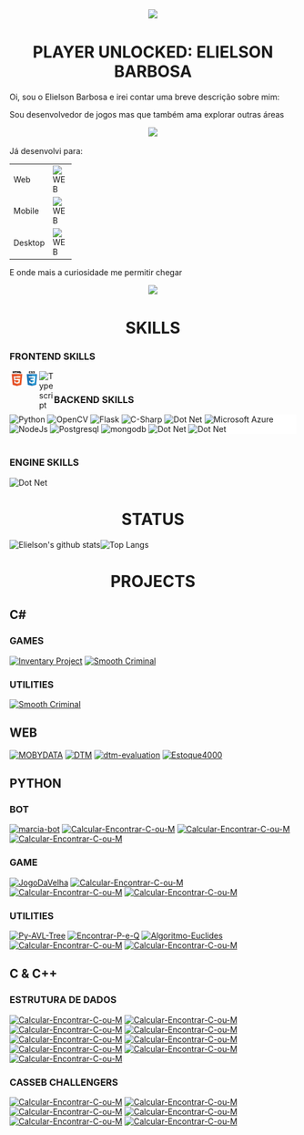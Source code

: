 <div align="center">
<img src="https://media3.giphy.com/media/YWUpVw86AtIbe/giphy.gif" width="102px;"/> 



# PLAYER UNLOCKED: ELIELSON BARBOSA 

</div>
Oi, sou o Elielson Barbosa e irei contar uma breve descrição sobre mim:

Sou desenvolvedor de jogos mas que também ama explorar outras áreas 

<div align="center">

<img src="https://media1.tenor.com/images/b4152b460f90dfe11492214c55f024ef/tenor.gif?itemid=5442088" width="122px"/>

</div>

Já desenvolvi para:

<table border="0">
	<tr>
		<td>
			Web
		</td>
		<td>
			<img align="left" alt="WEB" width="26px" src="https://img2.gratispng.com/20180706/bcw/kisspng-web-development-logo-clip-art-joomla-icon-5b3fa921d25041.4362954515308987218615.jpg" /> 
		</td>
	</tr>
	<tr>
		<td>
			Mobile 
		</td>
		<td>
			<img align="left" alt="WEB" width="26px" src="https://www.freepnglogos.com/uploads/mobile-circle-logo-png-30.png" /> 
		</td>
	</tr>
	<tr>
		<td>
			Desktop
		</td>
		<td>
			<img align="left" alt="WEB" width="26px" src="https://thumbs.dreamstime.com/b/%C3%ADcone-para-seu-projeto-do-site-logotipo-vetor-computador-de-secret%C3%A1ria-app-ui-ilustra-o-151573142.jpg" /> 
		</td>
	</tr>
</table>

E onde mais a curiosidade me permitir chegar 

<div align="center">
<img src="https://64.media.tumblr.com/9250c0c60d7d7974053876ca50410e44/tumblr_mfr6dto4j21s0qwlko1_500.gif" width="148px"/>
</div>

<div align="center">

# SKILLS

</div>

### FRONTEND SKILLS

<div>
	<img align="left" alt="HTML5" width="26px" src="https://raw.githubusercontent.com/github/explore/80688e429a7d4ef2fca1e82350fe8e3517d3494d/topics/html/html.png" />
	<img align="left" alt="CSS3" width="26px" src="https://raw.githubusercontent.com/github/explore/80688e429a7d4ef2fca1e82350fe8e3517d3494d/topics/css/css.png" />
	<img align="left" alt="Typescript" width="26px" src="https://upload.wikimedia.org/wikipedia/commons/thumb/9/99/Unofficial_JavaScript_logo_2.svg/1024px-Unofficial_JavaScript_logo_2.svg.png"/>
</div>
<br>

### BACKEND SKILLS

<div style="background-color: white;">
	<img alt="Python" width="32px" src="https://www.vectorlogo.zone/logos/python/python-vertical.svg"/>
	<img alt="OpenCV" width="72px" src="https://www.vectorlogo.zone/logos/opencv/opencv-ar21.svg"/>
	<img alt="Flask" width="64px" src="https://www.vectorlogo.zone/logos/pocoo_flask/pocoo_flask-ar21.svg"/>
	<img alt="C-Sharp" width="26px" src="https://seeklogo.com/images/C/c-sharp-c-logo-02F17714BA-seeklogo.com.png"/>
	<img alt="Dot Net" width="38px" src="https://www.vectorlogo.zone/logos/dotnet/dotnet-vertical.svg"/>
	<img alt="Microsoft Azure" width="82px" src="https://www.vectorlogo.zone/logos/microsoft_azure/microsoft_azure-ar21.svg"/>
	<img alt="NodeJs" width="64px" src="https://upload.wikimedia.org/wikipedia/commons/thumb/d/d9/Node.js_logo.svg/1200px-Node.js_logo.svg.png"/>
	<img alt="Postgresql" width="56px" src="https://cpl.thalesgroup.com/sites/default/files/content/paragraphs/intro/2020-03/postgresql-logo.png"/>
	<img alt="mongodb" width="98px" src="https://www.vectorlogo.zone/logos/mongodb/mongodb-ar21.svg"/>
	<img alt="Dot Net" width="98px" src="https://www.vectorlogo.zone/logos/regexplanet/regexplanet-ar21.svg"/>
	<img align="" alt="Dot Net" width="98px" src="https://www.vectorlogo.zone/logos/socketio/socketio-ar21.svg"/>
</div>
<br>

### ENGINE SKILLS

<img alt="Dot Net" width="100px" src="https://www.vectorlogo.zone/logos/unity3d/unity3d-ar21.svg"/>

<br>

<div align="center">

# STATUS

</div>

![Elielson's github stats](https://github-readme-stats.vercel.app/api?username=Elielson68&bg_color=30,e96443,904e95&text_color=fff&count_private=true&show_icons=true&line_height=40&icon_color=fff&title_color=fff&hide_border=true)![Top Langs](https://github-readme-stats.vercel.app/api/top-langs/?username=Elielson68&bg_color=30,e96443,904e95&text_color=fff&count_private=false&icon_color=fff&title_color=fff&hide_border=true)

<div align="center">

# PROJECTS

</div>

## C#

 ### GAMES

[![Inventary Project](https://github-readme-stats.vercel.app/api/pin/?username=Elielson68&repo=InventarioProject&bg_color=30,e96443,904e95&text_color=fff&count_private=true&show_icons=true&line_height=40&icon_color=fff&title_color=fff&hide_border=true)](https://github.com/Elielson68/InventarioProject)
[![Smooth Criminal](https://github-readme-stats.vercel.app/api/pin/?username=Elielson68&repo=Smooth-Criminal&bg_color=30,e96443,904e95&text_color=fff&count_private=true&show_icons=true&line_height=40&icon_color=fff&title_color=fff&hide_border=true)](https://github.com/Elielson68/Smooth-Criminal)

### UTILITIES

[![Smooth Criminal](https://github-readme-stats.vercel.app/api/pin/?username=Elielson68&repo=TextColor&bg_color=30,e96443,904e95&text_color=fff&count_private=true&show_icons=true&line_height=40&icon_color=fff&title_color=fff&hide_border=true)](https://github.com/Elielson68/TextColor)

## WEB

[![MOBYDATA](https://github-readme-stats.vercel.app/api/pin/?username=rnanc&repo=MOBYDATA&bg_color=30,e96443,904e95&text_color=fff&count_private=true&show_icons=true&line_height=40&icon_color=fff&title_color=fff&hide_border=true)](https://github.com/rnanc/MOBYDATA)
[![DTM](https://github-readme-stats.vercel.app/api/pin/?username=Elielson68&repo=DTM&bg_color=30,e96443,904e95&text_color=fff&count_private=true&show_icons=true&line_height=40&icon_color=fff&title_color=fff&hide_border=true)](https://github.com/Elielson68/DTM)
[![dtm-evaluation](https://github-readme-stats.vercel.app/api/pin/?username=rnanc&repo=dtm-evaluation&bg_color=30,e96443,904e95&text_color=fff&count_private=true&show_icons=true&line_height=40&icon_color=fff&title_color=fff&hide_border=true)](https://github.com/rnanc/dtm-evaluation)
[![Estoque4000](https://github-readme-stats.vercel.app/api/pin/?username=olucasfreitas&repo=Estoque4000&bg_color=30,e96443,904e95&text_color=fff&count_private=true&show_icons=true&line_height=40&icon_color=fff&title_color=fff&hide_border=true)](https://github.com/olucasfreitas/Estoque4000)


## PYTHON

 ### BOT
 
[![marcia-bot](https://github-readme-stats.vercel.app/api/pin/?username=marciaBot&repo=marcia-bot&bg_color=30,e96443,904e95&text_color=fff&count_private=true&show_icons=true&line_height=40&icon_color=fff&title_color=fff&hide_border=true)](https://github.com/marciaBot/marcia-bot)
[![Calcular-Encontrar-C-ou-M](https://github-readme-stats.vercel.app/api/pin/?username=Elielson68&repo=BotWhatsapp&bg_color=30,e96443,904e95&text_color=fff&count_private=true&show_icons=true&line_height=40&icon_color=fff&title_color=fff&hide_border=true)](https://github.com/Elielson68/BotWhatsapp)
[![Calcular-Encontrar-C-ou-M](https://github-readme-stats.vercel.app/api/pin/?username=Elielson68&repo=BotDiscordGameLab&bg_color=30,e96443,904e95&text_color=fff&count_private=true&show_icons=true&line_height=40&icon_color=fff&title_color=fff&hide_border=true)](https://github.com/Elielson68/BotDiscordGameLab)
[![Calcular-Encontrar-C-ou-M](https://github-readme-stats.vercel.app/api/pin/?username=Elielson68&repo=BotWhatsapp-DownloadManga&bg_color=30,e96443,904e95&text_color=fff&count_private=true&show_icons=true&line_height=40&icon_color=fff&title_color=fff&hide_border=true)](https://github.com/Elielson68/BotWhatsapp-DownloadManga)

### GAME

[![JogoDaVelha](https://github-readme-stats.vercel.app/api/pin/?username=Elielson68&repo=JogoDaVelha&bg_color=30,e96443,904e95&text_color=fff&count_private=true&show_icons=true&line_height=40&icon_color=fff&title_color=fff&hide_border=true)](https://github.com/Elielson68/JogoDaVelha)
[![Calcular-Encontrar-C-ou-M](https://github-readme-stats.vercel.app/api/pin/?username=Elielson68&repo=BauMagicoGame&bg_color=30,e96443,904e95&text_color=fff&count_private=true&show_icons=true&line_height=40&icon_color=fff&title_color=fff&hide_border=true)](https://github.com/Elielson68/BauMagicoGame)
[![Calcular-Encontrar-C-ou-M](https://github-readme-stats.vercel.app/api/pin/?username=Elielson68&repo=TabuleiroGame&bg_color=30,e96443,904e95&text_color=fff&count_private=true&show_icons=true&line_height=40&icon_color=fff&title_color=fff&hide_border=true)](https://github.com/Elielson68/TabuleiroGame)
[![Calcular-Encontrar-C-ou-M](https://github-readme-stats.vercel.app/api/pin/?username=Elielson68&repo=BatataQuenteGame&bg_color=30,e96443,904e95&text_color=fff&count_private=true&show_icons=true&line_height=40&icon_color=fff&title_color=fff&hide_border=true)](https://github.com/Elielson68/BatataQuenteGame)

### UTILITIES

[![Py-AVL-Tree](https://github-readme-stats.vercel.app/api/pin/?username=Elielson68&repo=Py-AVL-Tree&bg_color=30,e96443,904e95&text_color=fff&count_private=true&show_icons=true&line_height=40&icon_color=fff&title_color=fff&hide_border=true)](https://github.com/Elielson68/Py-AVL-Tree)
[![Encontrar-P-e-Q](https://github-readme-stats.vercel.app/api/pin/?username=Elielson68&repo=Encontrar-P-e-Q&bg_color=30,e96443,904e95&text_color=fff&count_private=true&show_icons=true&line_height=40&icon_color=fff&title_color=fff&hide_border=true)](https://github.com/Elielson68/Encontrar-P-e-Q)
[![Algoritmo-Euclides](https://github-readme-stats.vercel.app/api/pin/?username=Elielson68&repo=Algoritmo-Euclides&bg_color=30,e96443,904e95&text_color=fff&count_private=true&show_icons=true&line_height=40&icon_color=fff&title_color=fff&hide_border=true)](https://github.com/Elielson68/Algoritmo-Euclides)
[![Calcular-Encontrar-C-ou-M](https://github-readme-stats.vercel.app/api/pin/?username=Elielson68&repo=Calcular-Encontrar-C-ou-M-1&bg_color=30,e96443,904e95&text_color=fff&count_private=true&show_icons=true&line_height=40&icon_color=fff&title_color=fff&hide_border=true)](https://github.com/Elielson68/Calcular-Encontrar-C-ou-M-1)
[![Calcular-Encontrar-C-ou-M](https://github-readme-stats.vercel.app/api/pin/?username=Elielson68&repo=CesupaWebScrapping&bg_color=30,e96443,904e95&text_color=fff&count_private=true&show_icons=true&line_height=40&icon_color=fff&title_color=fff&hide_border=true)](https://github.com/Elielson68/CesupaWebScrapping)

## C & C++

### ESTRUTURA DE DADOS

[![Calcular-Encontrar-C-ou-M](https://github-readme-stats.vercel.app/api/pin/?username=Elielson68&repo=AgendaListaEncadeada&bg_color=30,e96443,904e95&text_color=fff&count_private=true&show_icons=true&line_height=40&icon_color=fff&title_color=fff&hide_border=true)](https://github.com/Elielson68/AgendaListaEncadeada)
[![Calcular-Encontrar-C-ou-M](https://github-readme-stats.vercel.app/api/pin/?username=Elielson68&repo=InsertSort&bg_color=30,e96443,904e95&text_color=fff&count_private=true&show_icons=true&line_height=40&icon_color=fff&title_color=fff&hide_border=true)](https://github.com/Elielson68/InsertSort)
[![Calcular-Encontrar-C-ou-M](https://github-readme-stats.vercel.app/api/pin/?username=Elielson68&repo=ListaOrdenada&bg_color=30,e96443,904e95&text_color=fff&count_private=true&show_icons=true&line_height=40&icon_color=fff&title_color=fff&hide_border=true)](https://github.com/Elielson68/ListaOrdenada)
[![Calcular-Encontrar-C-ou-M](https://github-readme-stats.vercel.app/api/pin/?username=Elielson68&repo=StructAluno&bg_color=30,e96443,904e95&text_color=fff&count_private=true&show_icons=true&line_height=40&icon_color=fff&title_color=fff&hide_border=true)](https://github.com/Elielson68/StructAluno)
[![Calcular-Encontrar-C-ou-M](https://github-readme-stats.vercel.app/api/pin/?username=Elielson68&repo=Matriz---Atividade---Casseb&bg_color=30,e96443,904e95&text_color=fff&count_private=true&show_icons=true&line_height=40&icon_color=fff&title_color=fff&hide_border=true)](https://github.com/Elielson68/Matriz---Atividade---Casseb)
[![Calcular-Encontrar-C-ou-M](https://github-readme-stats.vercel.app/api/pin/?username=Elielson68&repo=Lista-Encadeada---Estrutura-de-dados&bg_color=30,e96443,904e95&text_color=fff&count_private=true&show_icons=true&line_height=40&icon_color=fff&title_color=fff&hide_border=true)](https://github.com/Elielson68/Lista-Encadeada---Estrutura-de-dados)
[![Calcular-Encontrar-C-ou-M](https://github-readme-stats.vercel.app/api/pin/?username=Elielson68&repo=Vetor---Estrutura-de-dados&bg_color=30,e96443,904e95&text_color=fff&count_private=true&show_icons=true&line_height=40&icon_color=fff&title_color=fff&hide_border=true)](https://github.com/Elielson68/Vetor---Estrutura-de-dados)
[![Calcular-Encontrar-C-ou-M](https://github-readme-stats.vercel.app/api/pin/?username=Elielson68&repo=Pilha&bg_color=30,e96443,904e95&text_color=fff&count_private=true&show_icons=true&line_height=40&icon_color=fff&title_color=fff&hide_border=true)](https://github.com/Elielson68/https://github.com/Elielson68/Pilha)
[![Calcular-Encontrar-C-ou-M](https://github-readme-stats.vercel.app/api/pin/?username=Elielson68&repo=Estrutura-de-Dados---Matriz---Dist-ncia-de-dois-pontos&bg_color=30,e96443,904e95&text_color=fff&count_private=true&show_icons=true&line_height=40&icon_color=fff&title_color=fff&hide_border=true)](https://github.com/Elielson68/Estrutura-de-Dados---Matriz---Dist-ncia-de-dois-pontos)

### CASSEB CHALLENGERS

[![Calcular-Encontrar-C-ou-M](https://github-readme-stats.vercel.app/api/pin/?username=Elielson68&repo=MarteExplorerGame&bg_color=30,e96443,904e95&text_color=fff&count_private=true&show_icons=true&line_height=40&icon_color=fff&title_color=fff&hide_border=true)](https://github.com/Elielson68/MarteExplorerGame)
[![Calcular-Encontrar-C-ou-M](https://github-readme-stats.vercel.app/api/pin/?username=Elielson68&repo=Desafio-Casseb---Locadora-de-Filmes&bg_color=30,e96443,904e95&text_color=fff&count_private=true&show_icons=true&line_height=40&icon_color=fff&title_color=fff&hide_border=true)](https://github.com/Elielson68/Desafio-Casseb---Locadora-de-Filmes)
[![Calcular-Encontrar-C-ou-M](https://github-readme-stats.vercel.app/api/pin/?username=Elielson68&repo=Desafio-Casseb---Carrinho-de-compras&bg_color=30,e96443,904e95&text_color=fff&count_private=true&show_icons=true&line_height=40&icon_color=fff&title_color=fff&hide_border=true)](https://github.com/Elielson68/Desafio-Casseb---Carrinho-de-compras)
[![Calcular-Encontrar-C-ou-M](https://github-readme-stats.vercel.app/api/pin/?username=Elielson68&repo=Gerador-de-Vetores-e-Matrizes-aleat-rios&bg_color=30,e96443,904e95&text_color=fff&count_private=true&show_icons=true&line_height=40&icon_color=fff&title_color=fff&hide_border=true)](https://github.com/Elielson68/Gerador-de-Vetores-e-Matrizes-aleat-rios)
[![Calcular-Encontrar-C-ou-M](https://github-readme-stats.vercel.app/api/pin/?username=Elielson68&repo=ProvaCasseb---Validador-de-Senha&bg_color=30,e96443,904e95&text_color=fff&count_private=true&show_icons=true&line_height=40&icon_color=fff&title_color=fff&hide_border=true)](https://github.com/Elielson68/ProvaCasseb---Validador-de-Senha)
[![Calcular-Encontrar-C-ou-M](https://github-readme-stats.vercel.app/api/pin/?username=Elielson68&repo=xFood---Atividade---Casseb&bg_color=30,e96443,904e95&text_color=fff&count_private=true&show_icons=true&line_height=40&icon_color=fff&title_color=fff&hide_border=true)](https://github.com/Elielson68/xFood---Atividade---Casseb)
<!--stackedit_data:
eyJoaXN0b3J5IjpbLTgyMzY2NzE2NCw5MTE0Mzc1MzksMTMyNj
Q5MjUyNiw0Njc1MDMwODgsLTc4MDAxNjQ5Nyw1NzgwNjUzMDQs
NTY1MzEzMzc5LC0xOTcxOTE3NTkzLDIwNDk3ODU3NDgsMTk5MD
Q3NzM4MCwtMTA0NzI5NzE2OSwxNTAzODY3Mjk1LDUzNTM5NDA0
LC01ODM3NjIzMjEsMTM1MTM4NTI1MSw4MzU5NzAwMzAsOTg2MD
EwODU4LC0xMjk1NjkzMTgyLC04MDYwMzMxNzgsLTk3MTUxMDM0
NF19
-->